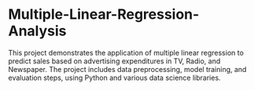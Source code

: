 # Multiple-Linear-Regression-Analysis
This project demonstrates the application of multiple linear regression to predict sales based on advertising expenditures in TV, Radio, and Newspaper. The project includes data preprocessing, model training, and evaluation steps, using Python and various data science libraries.

